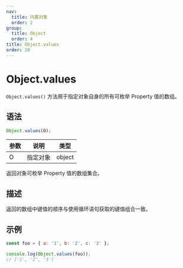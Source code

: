 ```yaml
---
nav:
  title: 内置对象
  order: 2
group:
  title: Object
  order: 4
title: Object.values
order: 20
---
```


# Object.values

`Object.values()` 方法用于指定对象自身的所有可枚举 Property 值的数组。

## 语法

```js
Object.values(O);
```

| 参数 | 说明     | 类型   |
| ---- | -------- | ------ |
| O    | 指定对象 | object |

返回对象可枚举 Property 值的数组集合。

## 描述

返回的数组中键值的顺序与使用循环语句获取的键值组合一致。

## 示例

```js
const foo = { a: '1', b: '2', c: '3' };

console.log(Object.values(foo));
// ['1', '2', '3']
```
